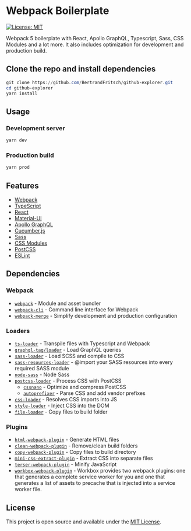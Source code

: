 
# Webpack Boilerplate
[![License: MIT](https://img.shields.io/badge/License-MIT-blue.svg)](https://opensource.org/licenses/MIT)

Webpack 5 boilerplate with React, Apollo GraphQL, Typescript, Sass, CSS Modules and a lot more.
It also includes optimization for development and production build.

## Clone the repo and install dependencies
```powershell
git clone https://github.com/BertrandFritsch/github-explorer.git
cd github-explorer
yarn install
```
## Usage

### Development server

```powershell
yarn dev
```

### Production build

```powershell
yarn prod
```

## Features

- [Webpack](https://webpack.js.org)
- [TypeScript](https://www.typescriptlang.org)
- [React](https://reactjs.org)
- [Material-UI](https://material-ui.com)
- [Apollo GraphQL](https://www.apollographql.com/docs/react)
- [Cucumber.js](https://github.com/cucumber/cucumber-js)
- [Sass](https://sass-lang.com)
- [CSS Modules](https://github.com/css-modules/css-modules)
- [PostCSS](https://postcss.org)
- [ESLint](https://eslint.org)

## Dependencies

### Webpack

- [`webpack`](https://github.com/webpack/webpack) - Module and asset bundler
- [`webpack-cli`](https://github.com/webpack/webpack-cli) - Command line interface for Webpack
- [`webpack-merge`](https://github.com/survivejs/webpack-merge) - Simplify development and production configuration

### Loaders

- [`ts-loader`](https://github.com/TypeStrong/ts-loader) - Transpile files with Typescript and Webpack
- [`graphql-tag/loader`](https://github.com/apollographql/graphql-tag) - Load GraphQL queries
- [`sass-loader`](https://webpack.js.org/loaders/sass-loader/) - Load SCSS and compile to CSS
- [`sass-resources-loader`](https://github.com/shakacode/sass-resources-loader/) - @import your SASS resources into every required SASS module
- [`node-sass`](https://github.com/sass/node-sass) - Node Sass
- [`postcss-loader`](https://webpack.js.org/loaders/postcss-loader/) - Process CSS with PostCSS
  - [`cssnano`](https://github.com/cssnano/cssnano) - Optimize and compress PostCSS
  - [`autoprefixer`](https://github.com/postcss/autoprefixer) - Parse CSS and add vendor prefixes
- [`css-loader`](https://webpack.js.org/loaders/css-loader/) - Resolves CSS imports into JS
- [`style-loader`](https://webpack.js.org/loaders/style-loader/) - Inject CSS into the DOM
- [`file-loader`](https://webpack.js.org/loaders/file-loader/) - Copy files to build folder

### Plugins

- [`html-webpack-plugin`](https://github.com/jantimon/html-webpack-plugin) - Generate HTML files
- [`clean-webpack-plugin`](https://github.com/johnagan/clean-webpack-plugin) - Remove/clean build folders
- [`copy-webpack-plugin`](https://github.com/webpack-contrib/copy-webpack-plugin) - Copy files to build directory
- [`mini-css-extract-plugin`](https://github.com/webpack-contrib/mini-css-extract-plugin) - Extract CSS into separate files
- [`terser-webpack-plugin`](https://github.com/webpack-contrib/terser-webpack-plugin) - Minify JavaScript
- [`workbox-webpack-plugin`](https://github.com/GoogleChrome/workbox/tree/master/packages/workbox-webpack-plugin) - Workbox provides two webpack plugins: one that generates a complete service worker for you and one that generates a list of assets to precache that is injected into a service worker file.

## License

This project is open source and available under the [MIT License](LICENSE).
